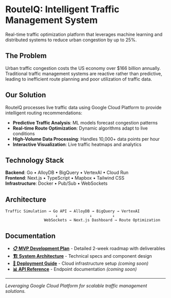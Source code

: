 # RouteIQ: Intelligent Traffic Management System

Real-time traffic optimization platform that leverages machine learning and distributed systems to reduce urban congestion by up to 25%.

## The Problem

Urban traffic congestion costs the US economy over $166 billion annually. Traditional traffic management systems are reactive rather than predictive, leading to inefficient route planning and poor utilization of traffic data.

## Our Solution

RouteIQ processes live traffic data using Google Cloud Platform to provide intelligent routing recommendations:

- **Predictive Traffic Analysis**: ML models forecast congestion patterns
- **Real-time Route Optimization**: Dynamic algorithms adapt to live conditions  
- **High-Volume Data Processing**: Handles 10,000+ data points per hour
- **Interactive Visualization**: Live traffic heatmaps and analytics

## Technology Stack

**Backend**: Go • AlloyDB • BigQuery • VertexAI • Cloud Run  
**Frontend**: Next.js • TypeScript • Mapbox • Tailwind CSS  
**Infrastructure**: Docker • Pub/Sub • WebSockets

## Architecture

```
Traffic Simulation → Go API → AlloyDB → BigQuery → VertexAI
                      ↓              ↓         ↓
                 WebSockets → Next.js Dashboard → Route Optimization
```

## Documentation

- **[📋 MVP Development Plan](./docs/MVP_PLAN.md)** - Detailed 2-week roadmap with deliverables
- **[🏗️ System Architecture](./docs/ARCHITECTURE.md)** - Technical specs and component design
- **[🚀 Deployment Guide](./docs/DEPLOYMENT.md)** - Cloud infrastructure setup *(coming soon)*
- **[📊 API Reference](./docs/API.md)** - Endpoint documentation *(coming soon)*

---

*Leveraging Google Cloud Platform for scalable traffic management solutions.*